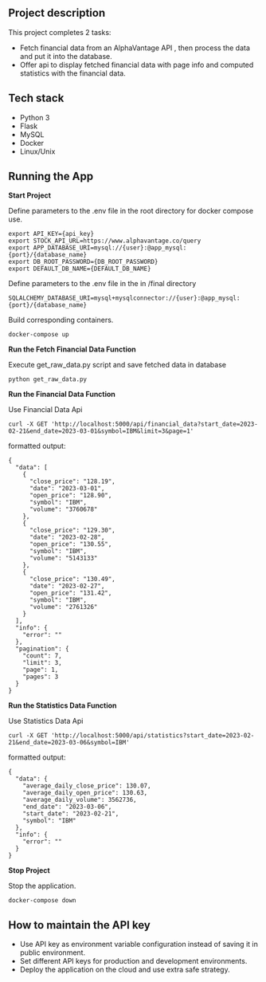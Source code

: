 ## Project description
This project completes 2 tasks:
- Fetch financial data from an AlphaVantage API , then process the data and put it into the database.
- Offer api to display fetched financial data with page info and  computed statistics with the financial data.

## Tech stack
- Python 3
- Flask
- MySQL
- Docker
- Linux/Unix

## Running the App

**Start Project** 

Define parameters to the .env file in the root directory for docker compose use.
```
export API_KEY={api_key}
export STOCK_API_URL=https://www.alphavantage.co/query
export APP_DATABASE_URI=mysql://{user}:@app_mysql:{port}/{database_name}
export DB_ROOT_PASSWORD={DB_ROOT_PASSWORD}
export DEFAULT_DB_NAME={DEFAULT_DB_NAME}
```

Define parameters to the .env file in the in /final directory
```
SQLALCHEMY_DATABASE_URI=mysql+mysqlconnector://{user}:@app_mysql:{port}/{database_name}
```

Build corresponding containers.
```
docker-compose up
```
**Run the Fetch Financial Data Function**

Execute get_raw_data.py script and save fetched data in database
```
python get_raw_data.py
```

**Run the Financial Data Function**

Use Financial Data Api
```
curl -X GET 'http://localhost:5000/api/financial_data?start_date=2023-02-21&end_date=2023-03-01&symbol=IBM&limit=3&page=1'
```
formatted output:
```
{
  "data": [
    {
      "close_price": "128.19",
      "date": "2023-03-01",
      "open_price": "128.90",
      "symbol": "IBM",
      "volume": "3760678"
    },
    {
      "close_price": "129.30",
      "date": "2023-02-28",
      "open_price": "130.55",
      "symbol": "IBM",
      "volume": "5143133"
    },
    {
      "close_price": "130.49",
      "date": "2023-02-27",
      "open_price": "131.42",
      "symbol": "IBM",
      "volume": "2761326"
    }
  ],
  "info": {
    "error": ""
  },
  "pagination": {
    "count": 7,
    "limit": 3,
    "page": 1,
    "pages": 3
  }
}
```

**Run the Statistics Data Function**

Use Statistics Data Api
```
curl -X GET 'http://localhost:5000/api/statistics?start_date=2023-02-21&end_date=2023-03-06&symbol=IBM'
```
formatted output:
```
{
  "data": {
    "average_daily_close_price": 130.07,
    "average_daily_open_price": 130.63,
    "average_daily_volume": 3562736,
    "end_date": "2023-03-06",
    "start_date": "2023-02-21",
    "symbol": "IBM"
  },
  "info": {
    "error": ""
  }
}
```

**Stop Project**

Stop the application.
```
docker-compose down
```

## How to maintain the API key
- Use API key as environment variable configuration instead of saving it in public environment.
- Set different API keys for production and development environments.
- Deploy the application on the cloud and use extra safe strategy.